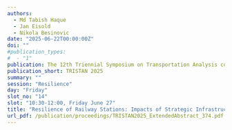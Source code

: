 ```yaml
---
authors:
  - Md Tabish Haque
  - Jan Eisold
  - Nikola Besinovic
date: "2025-06-22T00:00:00Z"
doi: ""
#publication_types:
#  - "1"
publication: The 12th Triennial Symposium on Transportation Analysis conference
publication_short: TRISTAN 2025
summary: ""
session: "Resilience"
day: "Friday"
slot_no: "14"
slot: "10:30-12:00, Friday June 27"
title: "Resilience of Railway Stations: Impacts of Strategic Infrastructure Modifications"
url_pdf: /publication/proceedings/TRISTAN2025_ExtendedAbstract_374.pdf
---
```

